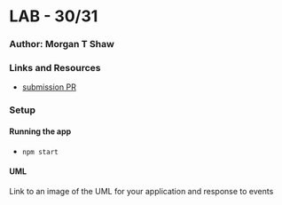 # LAB - 30/31

### Author: Morgan T Shaw

### Links and Resources
* [submission PR](http://xyz.com)

### Setup

#### Running the app
* `npm start`

#### UML
Link to an image of the UML for your application and response to events